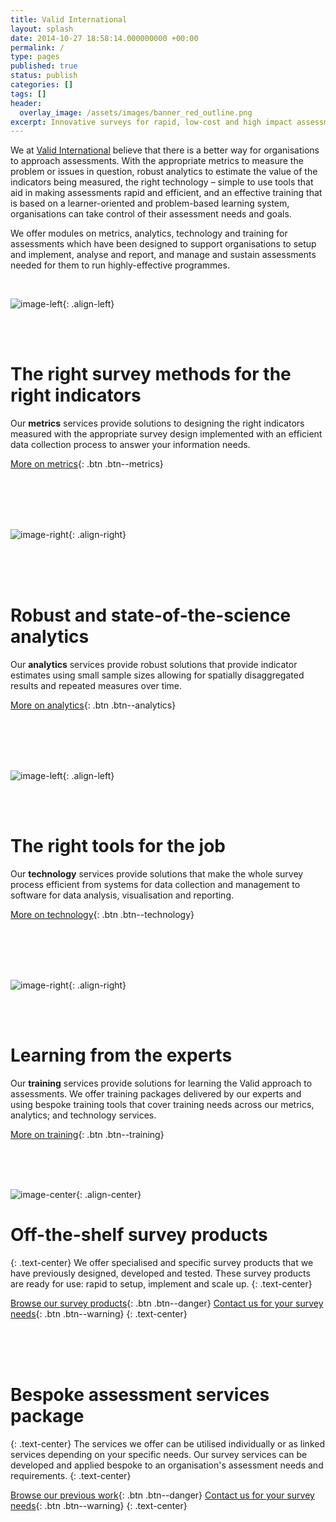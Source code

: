 ```yaml
---
title: Valid International
layout: splash
date: 2014-10-27 18:58:14.000000000 +00:00
permalink: /
type: pages
published: true
status: publish
categories: []
tags: []
header:
  overlay_image: /assets/images/banner_red_outline.png
excerpt: Innovative surveys for rapid, low-cost and high impact assessments
---
```


We at [Valid International](http://www.validinternational.org) believe that there is a better way for organisations to approach assessments. With the appropriate metrics to measure the problem or issues in question, robust analytics to estimate the value of the indicators being measured, the right technology – simple to use tools that aid in making assessments rapid and efficient, and an effective training that is based on a learner-oriented and problem-based learning system, organisations can take control of their assessment needs and goals.

We offer modules on metrics, analytics, technology and training for assessments which have been designed to support organisations to setup and implement, analyse and report, and manage and sustain assessments needed for them to run highly-effective programmes.

<br/>

![image-left](/assets/images/metrics_hex_colour_small.png){: .align-left}

<br/>
<br/>

# The right survey methods for the right indicators
Our **metrics** services provide solutions to designing the right indicators measured with the appropriate survey design implemented with an efficient data collection process to answer your information needs.

[More on metrics](/modules/metrics/){: .btn .btn--metrics}

<br/>
<br/>
<br/>

<br/>

![image-right](/assets/images/analytics_hex_colour_small.png){: .align-right}

<br/>
<br/>
<br/>

# Robust and state-of-the-science analytics
Our **analytics** services provide robust solutions that provide indicator estimates using small sample sizes allowing for spatially disaggregated results and repeated measures over time. 

[More on analytics](/modules/analytics/){: .btn .btn--analytics}

<br/>
<br/>
<br/>

<br/>

![image-left](/assets/images/technology_hex_colour_small.png){: .align-left}

<br/>
<br/>

# The right tools for the job
Our **technology** services provide solutions that make the whole survey process efficient from systems for data collection and management to software for data analysis, visualisation and reporting.

[More on technology](/modules/technology/){: .btn .btn--technology}

<br/>
<br/>
<br/>

<br/>

![image-right](/assets/images/training_hex_colour_small.png){: .align-right}

<br/>
<br/>

# Learning from the experts
Our **training** services provide solutions for learning the Valid approach to assessments. We offer training packages delivered by our experts and using bespoke training tools that cover training needs across our metrics, analytics; and technology services.

[More on training](/modules/training/){: .btn .btn--training}

<br/>
<br/>
<br/>

![image-center](/assets/images/shelf_hex_small.png){: .align-center}

# Off-the-shelf survey products
{: .text-center}
We offer specialised and specific survey products that we have previously designed, developed and tested. These survey products are ready for use: rapid to setup, implement and scale up.
{: .text-center}

[Browse our survey products](/projects/){: .btn .btn--danger}   [Contact us for your survey needs](/contact/){: .btn .btn--warning}
{: .text-center}

<br/>
<br/>
<br/>

# Bespoke assessment services package
{: .text-center}
The services we offer can be utilised individually or as linked services depending on your specific needs. Our survey services can be developed and applied bespoke to an organisation's assessment needs and requirements.
{: .text-center}

[Browse our previous work](/projects/){: .btn .btn--danger}     [Contact us for your survey needs](/contact/){: .btn .btn--warning}
{: .text-center}

<br/>
<br/>

